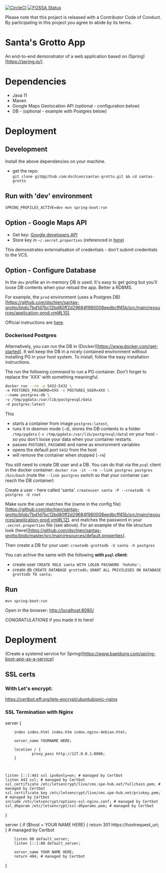 [![CircleCI](https://circleci.com/gh/dschien/santas-grotto.svg?style=svg&circle-token=7d61325169687c2a3091138240b672604e77a912)](https://circleci.com/gh/dschien/santas-grotto) [![FOSSA Status](https://app.fossa.io/api/projects/git%2Bgithub.com%2Fdschien%2Fsantas-grotto.svg?type=shield)](https://app.fossa.io/projects/git%2Bgithub.com%2Fdschien%2Fsantas-grotto?ref=badge_shield)

Please note that this project is released with a Contributor Code of Conduct. By participating in this project you agree to abide by its terms.

# Santa's Grotto App

An end-to-end demonstrator of a web application based on (Spring)[https://spring.io/]. 

# Dependencies
* Java 11 
* Maven
* Google Maps Geolocation API (optional - configuration below)
* DB - (optional - example with Postgres below)

# Deployment

## Development

Install the above dependencies on your machine.

* get the repo  
`git clone git@github.com:dschien/santas-grotto.git && cd santas-grotto`

## Run with 'dev' environment
`SPRING_PROFILES_ACTIVE=dev mvn spring-boot:run`


## Option - Google Maps API
* Get key: [Google developers API](https://developers.google.com/maps/documentation/javascript/get-api-key)
* Store key in `~/.secret.properties` (referenced in [here](https://github.com/dschien/santas-grotto/blob/8832cdd7fbd1031d0f13cc1f5aac32c5a179f589/src/main/java/ac/uk/bristol/cs/santa/grotto/SantasGrottoApp.java#L8))

This demonstrates externalisation of credentials - don't submit credentials to the VCS.    

## Option - Configure Database

In the `dev` profile an in-memory DB is used. It's easy to get going but you'll loose DB contents when your reload the app. 
Better a RDBMS.

For example, the `prod` environment (uses a Postgres DB)[https://github.com/dschien/santas-grotto/blob/7bd1d7bc12bd80ff2d29684f980008eedbcff45b/src/main/resources/application-prod.yml#L10].  

Official instructions are [here](https://www.postgresql.org/download/).

### Dockerised Postgres 

Alternatively, you can run the DB in (Docker)[https://www.docker.com/get-started]. It will keep the DB in a nicely contained environment without installing PG in your host system.
To install, follow the easy installation instructions.
  
  
The run the following command to run a PG container. Don't forget to replace the 'XXX' with something meaningful.  
```bash
docker run --rm -p 5432:5432 \
-e POSTGRES_PASSWORD=XXX -e POSTGRES_USER=XXX \
--name postgres-db \
-v /tmp/pgdata:/var/lib/postgresql/data
-d postgres:latest
```

This
 
- starts a container from image `postgres:latest`, 
- runs it in deamon mode (`-d`), stores the DB contents to a folder `/tmp/pgdata` (`-v /tmp/pgdata:/var/lib/postgresql/data`)  on your host - 
so you don't loose your data when your container restarts. 
- passes  `POSTGRES_PASSWORD` and name as environment variables 
- opens the default port `5432` from the host
- will remove the container when stopped (`-rm`)  

You still need to create DB user and a DB. You can do that via the `psql` client in the docker container: 
`docker run -it --rm --link postgres postgres /bin/bash`
(note the `--link postgres` switch so that your container can reach the DB container)

Create a user  - here called 'santa'.
`createuser santa -P --createdb -h postgres -U root`

Make sure the user matches the (name in the config file) [https://github.com/dschien/santas-grotto/blob/7bd1d7bc12bd80ff2d29684f980008eedbcff45b/src/main/resources/application-prod.yml#L12].
and matches the password in your `.secret.properties` file (see above). For an example of the file structure look (here)[https://github.com/dschien/santas-grotto/blob/master/src/main/resources/default.properties]. 

Then create a DB for your user: 
`createdb grottodb -U santa -h postgres` 

You can achive the same with the following **with `psql` client**:
* create user
`CREATE ROLE santa WITH LOGIN PASSWORD 'hohoho';`
* create db
`CREATE DATABASE grottodb;`
`GRANT ALL PRIVILEGES ON DATABASE grottodb TO santa;`

## Run
`mvn spring-boot:run`

Open in the browser:
[http://localhost:8080/](http://localhost:8080/)

*CONGRATULATIONS* if you made it to here!

# Deployment

(Create a systemd service for Spring)[https://www.baeldung.com/spring-boot-app-as-a-service]
 
## SSL certs

### With Let's encrypt:
https://certbot.eff.org/lets-encrypt/ubuntubionic-nginx

### SSL Termination with Nginx

server {

        index index.html index.htm index.nginx-debian.html;

        server_name YOURNAME HERE;

        location / {
                proxy_pass http://127.0.0.1:8080;
        }



    listen [::]:443 ssl ipv6only=on; # managed by Certbot
    listen 443 ssl; # managed by Certbot
    ssl_certificate /etc/letsencrypt/live/cms.spe-hub.net/fullchain.pem; # managed by Certbot
    ssl_certificate_key /etc/letsencrypt/live/cms.spe-hub.net/privkey.pem; # managed by Certbot
    include /etc/letsencrypt/options-ssl-nginx.conf; # managed by Certbot
    ssl_dhparam /etc/letsencrypt/ssl-dhparams.pem; # managed by Certbot



}


server {
    if ($host = YOUR NAME HERE) {
        return 301 https://$host$request_uri;
    } # managed by Certbot


        listen 80 default_server;
        listen [::]:80 default_server;

        server_name YOUR NAME HERE;
        return 404; # managed by Certbot


}
